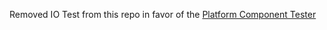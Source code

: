 Removed IO Test from this repo in favor of the [Platform Component Tester](https://www.github.com/redhatinsights/platform-component-tester)
